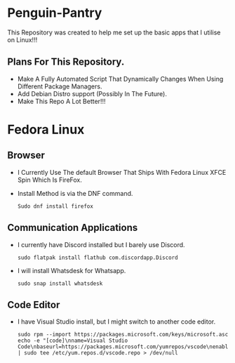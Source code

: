 # Penguin-Pantry
This Repository was created to help me set up the basic apps that I utilise on Linux!!!

## Plans For This Repository.
* Make A Fully Automated Script That Dynamically Changes When Using Different Package Managers.
* Add Debian Distro support (Possibly In The Future).
* Make This Repo A Lot Better!!!

# Fedora Linux

## Browser
* I Currently Use The default Browser That Ships With Fedora Linux XFCE Spin Which Is FireFox.
* Install Method is via the DNF command.

      Sudo dnf install firefox

## Communication Applications
* I currently have Discord installed but I barely use Discord.

      sudo flatpak install flathub com.discordapp.Discord
* I will install Whatsdesk for Whatsapp.

      sudo snap install whatsdesk

## Code Editor
* I have Visual Studio install, but I might switch to another code editor.

      sudo rpm --import https://packages.microsoft.com/keys/microsoft.asc
      echo -e "[code]\nname=Visual Studio Code\nbaseurl=https://packages.microsoft.com/yumrepos/vscode\nenabled=1\ngpgcheck=1\ngpgkey=https://packages.microsoft.com/keys/microsoft.asc" | sudo tee /etc/yum.repos.d/vscode.repo > /dev/null
